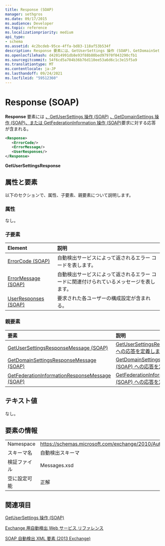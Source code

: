 ```yaml
---
title: Response (SOAP)
manager: sethgros
ms.date: 09/17/2015
ms.audience: Developer
ms.topic: reference
ms.localizationpriority: medium
api_type:
- schema
ms.assetid: 4c2bcdeb-95ce-4ffa-bd83-118af53b534f
description: Response 要素には、GetUserSettings 操作 (SOAP)、GetDomainSettings 操作 (SOAP)、または GetFederationInformation 操作 (SOAP) 要求に対する応答が含まれる。
ms.openlocfilehash: d42014991db8e93f88b80bed97970f043290cfb1
ms.sourcegitcommit: 54f6cd5a704b36b76d110ee53a6d6c1c3e15f5a9
ms.translationtype: MT
ms.contentlocale: ja-JP
ms.lasthandoff: 09/24/2021
ms.locfileid: "59512360"
---
```

# <a name="response-soap"></a>Response (SOAP)

**Response** 要素には [、GetUserSettings 操作 (SOAP)](getusersettings-operation-soap.md) [、GetDomainSettings 操作 (SOAP)、](getdomainsettings-operation-soap.md)[または GetFederationInformation 操作 (SOAP)](getfederationinformation-operation-soap.md)要求に対する応答が含まれる。 
  
```XML
<Response>
   <ErrorCode/>
   <ErrorMessage/>
   <UserResponses/>
</Response>
```

 **GetUserSettingsResponse**
## <a name="attributes-and-elements"></a>属性と要素

以下のセクションで、属性、子要素、親要素について説明します。
  
### <a name="attributes"></a>属性

なし。
  
### <a name="child-elements"></a>子要素

|**Element**|**説明**|
|:-----|:-----|
|[ErrorCode (SOAP)](errorcode-soap.md) <br/> |自動検出サービスによって返されるエラー コードを表します。  <br/> |
|[ErrorMessage (SOAP)](errormessage-soap.md) <br/> |自動検出サービスによって返されるエラー コードに関連付けられているメッセージを表します。  <br/> |
|[UserResponses (SOAP)](userresponses-soap.md) <br/> |要求された各ユーザーの構成設定が含まれる。  <br/> |
   
### <a name="parent-elements"></a>親要素

|**要素**|**説明**|
|:-----|:-----|
|[GetUserSettingsResponseMessage (SOAP)](getusersettingsresponsemessage-soap.md) <br/> |[GetUserSettingsRequest (SOAP) への応答を定義します。](getusersettingsrequest-soap.md) <br/> |
|[GetDomainSettingsResponseMessage (SOAP)](getdomainsettingsresponsemessage-soap.md) <br/> |[GetDomainSettingsRequest (SOAP) への応答を定義します](getdomainsettingsrequest-soap.md)。  <br/> |
|[GetFederationInformationResponseMessage (SOAP)](getfederationinformationresponsemessage-soap.md) <br/> |[GetFederationInformationRequest (SOAP) への応答を定義します](getfederationinformationrequest-soap.md)。  <br/> |
   
## <a name="text-value"></a>テキスト値

なし。
  
## <a name="element-information"></a>要素の情報

|||
|:-----|:-----|
|Namespace  <br/> |https://schemas.microsoft.com/exchange/2010/Autodiscover  <br/> |
|スキーマ名  <br/> |自動検出スキーマ  <br/> |
|検証ファイル  <br/> |Messages.xsd  <br/> |
|空に設定可能  <br/> |正解  <br/> |
   
## <a name="see-also"></a>関連項目



[GetUserSettings 操作 (SOAP)](getusersettings-operation-soap.md)


[Exchange 用自動検出 Web サービス リファレンス](autodiscover-web-service-reference-for-exchange.md)
  
[SOAP 自動検出 XML 要素 (2013 Exchange)](soap-autodiscover-xml-elements-for-exchange-2013.md)

